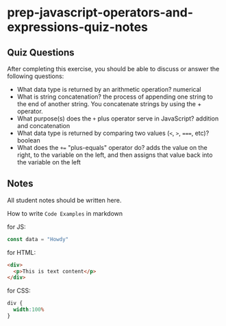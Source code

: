# prep-javascript-operators-and-expressions-quiz-notes

## Quiz Questions

After completing this exercise, you should be able to discuss or answer the following questions:

- What data type is returned by an arithmetic operation?
numerical
- What is string concatenation?
the process of appending one string to the end of another string. You concatenate strings by using the + operator.
- What purpose(s) does the `+` plus operator serve in JavaScript?
addition and concatenation
- What data type is returned by comparing two values (`<`, `>`, `===`, etc)?
boolean
- What does the `+=` "plus-equals" operator do?
adds the value on the right, to the variable on the left, and then assigns that value back into the variable on the left


## Notes

All student notes should be written here.


How to write `Code Examples` in markdown

for JS:
```javascript
const data = "Howdy"
```

for HTML:
```html
<div>
  <p>This is text content</p>
</div>
```

for CSS:
```css
div {
  width:100%
}
```
